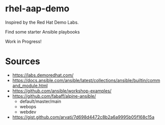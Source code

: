 # rhel-aap-demo

Inspired by the Red Hat Demo Labs.

Find some starter Ansible playbooks

Work in Progress!

# Sources
- https://labs.demoredhat.com/
- https://docs.ansible.com/ansible/latest/collections/ansible/builtin/command_module.html
- https://github.com/ansible/workshop-examples/
- https://github.com/fabaff/alpine-ansible/
  - default/master/main
  - webops
  - webdev
- https://gist.github.com/arvati/7d698d4472c8b2a6a9995b05f168c15a
